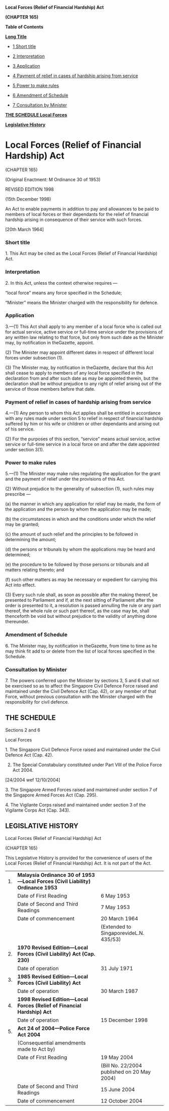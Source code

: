 **Local Forces (Relief of Financial Hardship) Act**

**(CHAPTER 165)**

**Table of Contents**

[**Long Title**](#Local-Forces-Relief-of-Financial-Hardship-Act)

- [1 Short title](#Short-title)

- [2 Interpretation](#Interpretation)

- [3 Application](#Application)

- [4 Payment of relief in cases of hardship arising from service](#Payment-of-relief-in-cases-of-hardship-arising-from-service)

- [5 Power to make rules](#Power-to-make-rules)

- [6 Amendment of Schedule](#Amendment-of-Schedule)

- [7 Consultation by Minister](#Consultation-by-Minister)

[**THE SCHEDULE Local Forces**](#THE-SCHEDULE)

[**Legislative History**](#Legislative-History)

# Local Forces (Relief of Financial Hardship) Act

(CHAPTER 165)

(Original Enactment: M Ordinance 30 of 1953)

REVISED EDITION 1998

(15th December 1998)

An Act to enable payments in addition to pay and allowances to be paid to members of local forces or their dependants for the relief of financial hardship arising in consequence of their service with such forces.

[20th March 1964]

### Short title

1\. This Act may be cited as the Local Forces (Relief of Financial Hardship) Act.

### Interpretation

2\. In this Act, unless the context otherwise requires —

“local force” means any force specified in the Schedule;

“Minister” means the Minister charged with the responsibility for defence.

### Application

3\.—(1) This Act shall apply to any member of a local force who is called out for actual service, active service or full-time service under the provisions of any written law relating to that force, but only from such date as the Minister may, by notification in theGazette, appoint.

(2) The Minister may appoint different dates in respect of different local forces under subsection (1).

(3) The Minister may, by notification in theGazette, declare that this Act shall cease to apply to members of any local force specified in the declaration from and after such date as may be appointed therein, but the declaration shall be without prejudice to any right of relief arising out of the service of those members before that date.

### Payment of relief in cases of hardship arising from service

4\.—(1) Any person to whom this Act applies shall be entitled in accordance with any rules made under section 5 to relief in respect of financial hardship suffered by him or his wife or children or other dependants and arising out of his service.

(2) For the purposes of this section, “service” means actual service, active service or full-time service in a local force on and after the date appointed under section 3(1).

### Power to make rules

5\.—(1) The Minister may make rules regulating the application for the grant and the payment of relief under the provisions of this Act.

(2) Without prejudice to the generality of subsection (1), such rules may prescribe —

(a) the manner in which any application for relief may be made, the form of the application and the person by whom the application may be made;

(b) the circumstances in which and the conditions under which the relief may be granted;

(c) the amount of such relief and the principles to be followed in determining the amount;

(d) the persons or tribunals by whom the applications may be heard and determined;

(e) the procedure to be followed by those persons or tribunals and all matters relating thereto; and

(f) such other matters as may be necessary or expedient for carrying this Act into effect.

(3) Every such rule shall, as soon as possible after the making thereof, be presented to Parliament and if, at the next sitting of Parliament after the order is presented to it, a resolution is passed annulling the rule or any part thereof, the whole rule or such part thereof, as the case may be, shall thenceforth be void but without prejudice to the validity of anything done thereunder.

### Amendment of Schedule

6\. The Minister may, by notification in theGazette, from time to time as he may think fit add to or delete from the list of local forces specified in the Schedule.

### Consultation by Minister

7\. The powers conferred upon the Minister by sections 3, 5 and 6 shall not be exercised so as to affect the Singapore Civil Defence Force raised and maintained under the Civil Defence Act (Cap. 42), or any member of that Force, without previous consultation with the Minister charged with the responsibility for civil defence.

## THE SCHEDULE

Sections 2 and 6

Local Forces

1\. The Singapore Civil Defence Force raised and maintained under the Civil Defence Act (Cap. 42).

2. The Special Constabulary constituted under Part VIII of the Police Force Act 2004.

[24/2004 wef 12/10/2004]

3\. The Singapore Armed Forces raised and maintained under section 7 of the Singapore Armed Forces Act (Cap. 295).

4\. The Vigilante Corps raised and maintained under section 3 of the Vigilante Corps Act (Cap. 343).

## LEGISLATIVE HISTORY

Local Forces (Relief of Financial Hardship) Act

(CHAPTER 165)

This Legislative History is provided for the convenience of users of the Local Forces (Relief of Financial Hardship) Act. It is not part of the Act.

||||
|:-|:-|:-|
|1.|**Malaysia Ordinance 30 of 1953—Local Forces (Civil Liability) Ordinance 1953**|
||Date of First Reading|6 May 1953|
||Date of Second and Third Readings|7 May 1953|
||Date of commencement|20 March 1964|
|||(Extended to SingaporevideL.N. 435/53)|
|2.|**1970 Revised Edition—Local Forces (Civil Liability) Act (Cap. 230)**|
||Date of operation|31 July 1971|
|3.|**1985 Revised Edition—Local Forces (Civil Liability) Act**|
||Date of operation|30 March 1987|
|4.|**1998 Revised Edition—Local Forces (Relief of Financial Hardship) Act**|
||Date of operation|15 December 1998|
|5.|**Act 24 of 2004—Police Force Act 2004**|
||(Consequential amendments made to Act by)||
||Date of First Reading|19 May 2004|
|||(Bill No. 22/2004 published on 20 May 2004)|
||Date of Second and Third Readings|15 June 2004|
||Date of commencement|12 October 2004|
